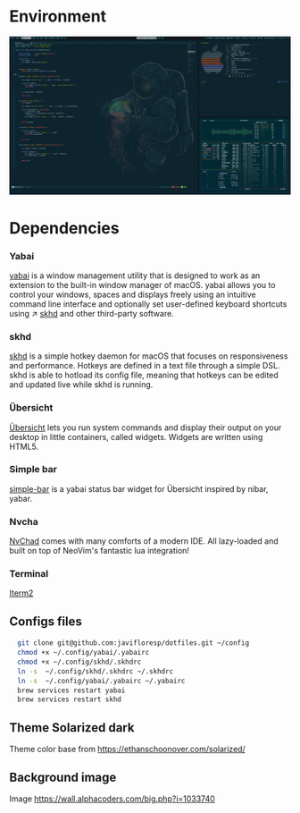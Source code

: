 # Environment

![](./wallpaper/macos.png?raw=true)

# Dependencies

### Yabai
[yabai](https://github.com/koekeishiya/yabai "yabai") is a window management utility that is designed to work as an extension to the built-in window manager of macOS. yabai allows you to control your windows, spaces and displays freely using an intuitive command line interface and optionally set user-defined keyboard shortcuts using ↗ [skhd](https://github.com/koekeishiya/skhd "skhd") and other third-party software.

### skhd
[skhd](https://github.com/koekeishiya/skhd "skhd") is a simple hotkey daemon for macOS that focuses on responsiveness and performance. Hotkeys are defined in a text file through a simple DSL. skhd is able to hotload its config file, meaning that hotkeys can be edited and updated live while skhd is running.

### Übersicht 
[Übersicht](https://github.com/felixhageloh/uebersicht "Übersicht") lets you run system commands and display their output on your desktop in little containers, called widgets. Widgets are written using HTML5.

### Simple bar
[simple-bar](https://github.com/Jean-Tinland/simple-bar "simple-bar") is a yabai status bar widget for Übersicht inspired by nibar, yabar.

### Nvcha
[NvChad](https://github.com/NvChad/NvChad "NvChad") comes with many comforts of a modern IDE. All lazy-loaded and built on top of NeoVim's fantastic lua integration!

### Terminal
[Iterm2](https://iterm2.com/ "Iterm2")

## Configs files

```bash
  git clone git@github.com:javifloresp/dotfiles.git ~/config
  chmod +x ~/.config/yabai/.yabairc
  chmod +x ~/.config/skhd/.skhdrc
  ln -s  ~/.config/skhd/.skhdrc ~/.skhdrc
  ln -s  ~/.config/yabai/.yabairc ~/.yabairc
  brew services restart yabai
  brew services restart skhd
```
    
## Theme Solarized dark 

Theme color base from https://ethanschoonover.com/solarized/

## Background image

Image https://wall.alphacoders.com/big.php?i=1033740
